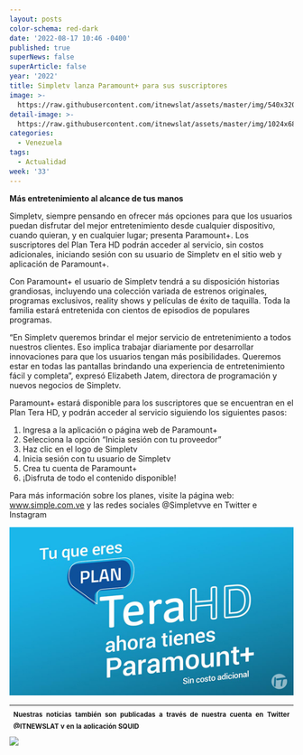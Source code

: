 ```yaml
---
layout: posts
color-schema: red-dark
date: '2022-08-17 10:46 -0400'
published: true
superNews: false
superArticle: false
year: '2022'
title: Simpletv lanza Paramount+ para sus suscriptores
image: >-
  https://raw.githubusercontent.com/itnewslat/assets/master/img/540x320/Plan-PS-p.jpg
detail-image: >-
  https://raw.githubusercontent.com/itnewslat/assets/master/img/1024x680/Plan-PS-g.jpg
categories:
  - Venezuela
tags:
  - Actualidad
week: '33'
---
```

**Más entretenimiento al alcance de tus manos**

Simpletv, siempre pensando en ofrecer más opciones para que los usuarios puedan disfrutar del mejor entretenimiento desde cualquier dispositivo, cuando quieran, y en cualquier lugar; presenta Paramount+. Los suscriptores del Plan Tera HD podrán acceder al servicio, sin costos adicionales, iniciando sesión con su usuario de Simpletv en el sitio web y aplicación de Paramount+.

Con Paramount+ el usuario de Simpletv tendrá a su disposición historias grandiosas, incluyendo una colección variada de estrenos originales, programas exclusivos, reality shows y películas de éxito de taquilla. Toda la familia estará entretenida con cientos de episodios de populares programas.

“En Simpletv queremos brindar el mejor servicio de entretenimiento a todos nuestros clientes. Eso implica trabajar diariamente por desarrollar innovaciones para que los usuarios tengan más posibilidades. Queremos estar en todas las pantallas brindando una experiencia de entretenimiento fácil y completa”, expresó Elizabeth Jatem, directora de programación y nuevos negocios de Simpletv.

Paramount+ estará disponible para los suscriptores que se encuentran en el Plan Tera HD, y podrán acceder al servicio siguiendo los siguientes pasos: 

1.	Ingresa a la aplicación o página web de Paramount+
2.	Selecciona la opción “Inicia sesión con tu proveedor”
3.	Haz clic en el logo de Simpletv
4.	Inicia sesión con tu usuario de Simpletv
5.	Crea tu cuenta de Paramount+
6.	¡Disfruta de todo el contenido disponible!

Para más información sobre los planes, visite la página web: www.simple.com.ve y las redes sociales @Simpletvve en Twitter e Instagram

![](https://raw.githubusercontent.com/itnewslat/assets/master/img/540x320/Plan-PS-p.jpg)

<table style="height: 42px;" width="569">
<tbody>
<tr>
<td style="text-align: justify;"><sub><strong>Nuestras noticias también son publicadas a través de nuestra cuenta en Twitter <a href="https://twitter.com/itnewslat?lang=es">@ITNEWSLAT</a> y en la aplicación <a href="https://squidapp.co/en/">SQUID</a></strong></sub></td>
</tr>
</tbody>
</table>

<img src="https://tracker.metricool.com/c3po.jpg?hash=56f88a41e39ab42c063cc51676587a04"/>